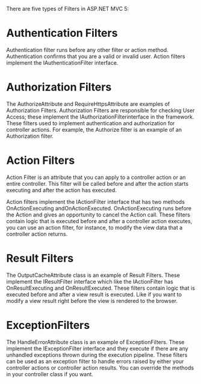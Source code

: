 There are five types of Filters in ASP.NET MVC 5:
# Authentication Filters
Authentication filter runs before any other filter or action method. Authentication confirms that you are a valid or invalid user. Action filters implement the IAuthenticationFilter interface. 
 
# Authorization Filters
The AuthorizeAttribute and RequireHttpsAttribute are examples of Authorization Filters. Authorization Filters are responsible for checking User Access; these implement the IAuthorizationFilterinterface in the framework. These filters used to implement authentication and authorization for controller actions. For example, the Authorize filter is an example of an Authorization filter.
 
# Action Filters
Action Filter is an attribute that you can apply to a controller action or an entire controller. This filter will be called before and after the action starts executing and after the action has executed.
 
Action filters implement the IActionFilter interface that has two methods OnActionExecuting andOnActionExecuted. OnActionExecuting runs before the Action and gives an opportunity to cancel the Action call. These filters contain logic that is executed before and after a controller action executes, you can use an action filter, for instance, to modify the view data that a controller action returns.
 
# Result Filters
The OutputCacheAttribute class is an example of Result Filters. These implement the IResultFilter interface which like the IActionFilter has OnResultExecuting and OnResultExecuted. These filters contain logic that is executed before and after a view result is executed. Like if you want to modify a view result right before the view is rendered to the browser.
 
# ExceptionFilters
The HandleErrorAttribute class is an example of ExceptionFilters. These implement the IExceptionFilter interface and they execute if there are any unhandled exceptions thrown during the execution pipeline. These filters can be used as an exception filter to handle errors raised by either your controller actions or controller action results.
You can override the methods in your controller class if you want.